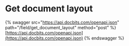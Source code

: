 # Get document layout

{% swagger src="https://api.docbits.com/openapi.json" path="/field/get_document_layout" method="post" %}
[https://api.docbits.com/openapi.json](https://api.docbits.com/openapi.json)
{% endswagger %}
